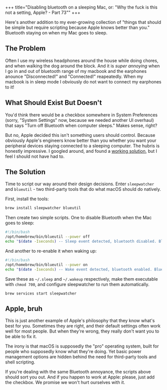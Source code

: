 +++
title="Disabling bluetooth on a sleeping Mac, or: \"Why the fuck is this not a setting, Apple? - Part 73\""
+++

Here's another addition to my ever-growing collection of "things that should be simple but require scripting because Apple knows better than you." Bluetooth staying on when my Mac goes to sleep.

## The Problem

Often I use my wireless headphones around the house while doing chores, and when walking the dog around the block. And it is *super annoying* when I go in and out of bluetooth range of my macbook and the earphones anounce "Disconnected!" and "Connected!" reapeatedly. When my macbook is in sleep mode I obviously do not want to connect my earphones to it!

## What Should Exist But Doesn't

You'd think there would be a checkbox somewhere in System Preferences (sorry, "System Settings" now, because we needed another UI overhaul) that says "Turn off Bluetooth when computer sleeps." Makes sense, right?

But no, Apple decided this isn't something users should control. Because obviously Apple's engineers know better than you whether you want your peripheral devices staying connected to a sleeping computer. The hubris is honestly impressive. I googled around, and found a [working solution](https://superuser.com/questions/1819753/macos-how-to-disable-bluetooth-while-the-computer-is-asleep-lid-is-closed), but I feel I should not have had to.

## The Solution

Time to script our way around their design decisions. Enter `sleepwatcher` and `blueutil` - two third-party tools that do what macOS should do natively.

First, install the tools:

```bash
brew install sleepwatcher blueutil
```

Then create two simple scripts. One to disable Bluetooth when the Mac goes to sleep:


```bash
#!/bin/bash
/opt/homebrew/bin/blueutil --power off
echo "$(date -Iseconds) -- Sleep event detected, bluetooth disabled. Bluetooth status: $(/opt/homebrew/bin/blueutil --power)" >> ~/.sleepwatcher.log
```

And another to re-enable it when waking up:

```bash
#!/bin/bash
/opt/homebrew/bin/blueutil --power on
echo "$(date -Iseconds) -- Wake event detected, bluetooth enabled. Bluetooth status: $(/opt/homebrew/bin/blueutil --power)" >> ~/.sleepwatcher.log
```

Save these as `~/.sleep` and `~/.wakeup` respectively, make them executable with `chmod 700`, and configure sleepwatcher to run them automatically.

`brew services start sleepwatcher`

## Apple, bruh

This is just another example of Apple's philosophy that they know what's best for you. Sometimes they are right, and their default settings often work well for most people. But when they're wrong, they really don't want you to be able to fix it.

The irony is that macOS is supposedly the "pro" operating system, built for people who supposedly know what they're doing. Yet basic power management options are hidden behind the need for third-party tools and shell scripting.

If you're dealing with the same Bluetooth annoyance, the scripts above should sort you out. And if you happen to work at Apple: please, just add the checkbox. We promise we won't hurt ourselves with it.
